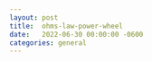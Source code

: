 ```yaml
---
layout:	post
title:	ohms-law-power-wheel
date:	2022-06-30 00:00:00 -0600
categories:	general
---
```


